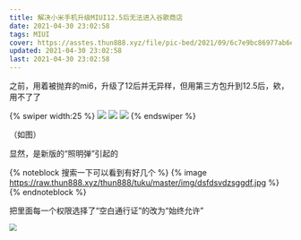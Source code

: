 ```yaml
---
title: 解决小米手机升级MIUI12.5后无法进入谷歌商店
date: 2021-04-30 23:02:58
tags: MIUI
cover: https://asstes.thun888.xyz/file/pic-bed/2021/09/6c7e9bc86977ab6e2e4e11098c745889.webp
updated: 2021-04-30 23:02:58
last: 2021-04-30 23:02:58
---
```


之前，用着被抛弃的mi6，升级了12后并无异样，但用第三方包升到12.5后，欸，用不了了

<!-- more -->

{% swiper width:25 %}
![](https://raw.thun888.xyz/thun888/tuku/master/img/IMG_20210424_212057.jpg)
![](https://raw.thun888.xyz/thun888/tuku/master/img/Screenshot_2021-04-24-21-19-58-835_com.android.ve.jpg)
![](https://raw.thun888.xyz/thun888/tuku/master/img/Screenshot_2021-04-24-21-20-21-301_com.android.ve.jpg)
{% endswiper %}

（如图）

显然，是新版的“照明弹”引起的

{% noteblock 搜索一下可以看到有好几个 %}
{% image https://raw.thun888.xyz/thun888/tuku/master/img/dsfdsvdzsggdf.jpg %}
{% endnoteblock %}

把里面每一个权限选择了“空白通行证”的改为“始终允许”

<img src="https://raw.thun888.xyz/thun888/tuku/master/img/Screenshot_2021-04-30-23-12-52-256_com.miui.secur.jpg" style="zoom: 80%;" />